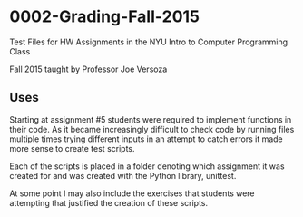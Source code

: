 # 0002-Grading-Fall-2015

Test Files for HW Assignments in the NYU Intro to Computer Programming Class

Fall 2015 taught by Professor Joe Versoza

## Uses

Starting at assignment #5 students were required to implement functions in their code. As it became increasingly difficult to check code by running files multiple times  trying different inputs in an attempt to catch errors it made more sense to create test scripts. 

Each of the scripts is placed in a folder denoting which assignment it was created for and was created with the Python library, unittest. 
 
At some point I may also include the exercises that students were attempting that justified the creation of these scripts. 
